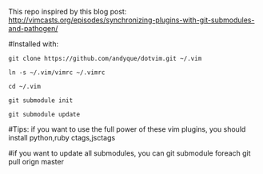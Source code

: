 This repo inspired by this blog post:
    http://vimcasts.org/episodes/synchronizing-plugins-with-git-submodules-and-pathogen/


#Installed with:

    git clone https://github.com/andyque/dotvim.git ~/.vim

    ln -s ~/.vim/vimrc ~/.vimrc
    
    cd ~/.vim

    git submodule init

    git submodule update
#Tips:
    if you want to use the full power of these vim plugins, you should install python,ruby ctags,jsctags

#if you want to update all submodules, you can
    git submodule foreach git pull orign master
